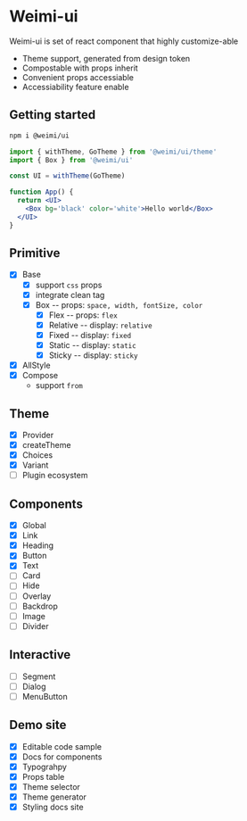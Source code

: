 # Weimi-ui

Weimi-ui is set of react component that highly customize-able

- Theme support, generated from design token
- Compostable with props inherit
- Convenient props accessiable
- Accessiability feature enable

## Getting started

```bash
npm i @weimi/ui
```

```jsx
import { withTheme, GoTheme } from '@weimi/ui/theme'
import { Box } from '@weimi/ui'

const UI = withTheme(GoTheme)

function App() {
  return <UI>
    <Box bg='black' color='white'>Hello world</Box>
  </UI>
}
```


## Primitive

- [x] Base
  - [x] support `css` props
  - [x] integrate clean tag
  - [x] Box --  props: `space, width, fontSize, color`
    - [x] Flex -- props: `flex`
    - [x] Relative -- display: `relative`
    - [x] Fixed -- display: `fixed`
    - [x] Static -- display: `static`
    - [x] Sticky -- display: `sticky`
- [x] AllStyle
- [x] Compose
  - support `from`

## Theme

- [x] Provider
- [x] createTheme
- [x] Choices
- [x] Variant
- [ ] Plugin ecosystem

## Components

- [x] Global
- [x] Link
- [x] Heading
- [x] Button
- [x] Text
- [ ] Card
- [ ] Hide
- [ ] Overlay
- [ ] Backdrop
- [ ] Image
- [ ] Divider

## Interactive

- [ ] Segment
- [ ] Dialog
- [ ] MenuButton

## Demo site

- [x] Editable code sample
- [x] Docs for components
- [x] Typograhpy
- [X] Props table
- [x] Theme selector
- [x] Theme generator
- [x] Styling docs site